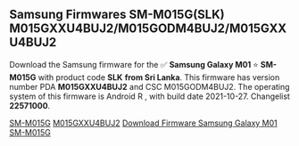 <h2>Samsung Firmwares SM-M015G(SLK) M015GXXU4BUJ2/M015GODM4BUJ2/M015GXXU4BUJ2</h2>
Download the Samsung firmware for the ✅ <strong>Samsung Galaxy M01 </strong> ⭐ <strong>SM-M015G</strong> with product code <strong>SLK</strong> <strong> from Sri Lanka</strong>. This firmware has version number PDA <strong>M015GXXU4BUJ2</strong> and CSC M015GODM4BUJ2. The operating system of this firmware is Android R , with build date 2021-10-27. Changelist <strong>22571000</strong>.


[SM-M015G](https://samfirm.shop/samsung/model/SM-M015G)
[M015GXXU4BUJ2](https://samfirm.shop/samsung/pda/M015GXXU4BUJ2)
[Download Firmware Samsung Galaxy M01 SM-M015G](https://samfirm.shop/samsung/firmware/468464)
